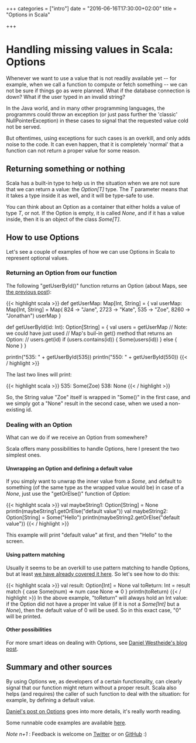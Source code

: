 +++
categories = ["intro"]
date = "2016-06-16T17:30:00+02:00"
title = "Options in Scala"

+++

# Handling missing values in Scala: Options

Whenever we want to use a value that is not readily available yet -- for example, when we 
call a function to compute or fetch something --
we can not be sure if things go as were planned.
What if the database connection is down? What if the user typed in an invalid string?

In the Java world, and in many other programming languages, the programmrs could 
throw an exception (or just pass further the 
'classic' NullPointerException) in these cases to signal that the requested value cold not 
be served.

But oftentimes,
using exceptions for such cases is an overkill, and only adds noise to the code.
It can even happen, that it is completely 'normal' that a function can not return 
a proper value for some reason.

## Returning something or nothing

Scala has a built-in type to help us in the situation when we are not sure that 
we can return a value: the _Option[T]_ type. The _T_ parameter means that it takes a type
inside it as well, and it will be type-safe to use.

You can think about an Option as a container that either holds a value of type _T_, or not.
If the Option is empty, it is called _None_, and if it has a value inside, then it
is an object of the class _Some[T]_.

## How to use Options

Let's see a couple of examples of how we can use Options in Scala to represent optional values.

### Returning an Option from our function

The following "getUserById()" function returns an Option 
(about Maps, see 
<a href='{{< relref "post/maps.md" >}}'>
the previous post</a>):

{{< highlight scala >}}
def getUserMap: Map[Int, String] = {
  val userMap: Map[Int, String] = Map(
    824 -> "Jane",
    2723 -> "Kate",
    535 -> "Zoe",
    8260 -> "Jonathan")
  userMap
}

def getUserById(id: Int): Option[String] = {
  val users = getUserMap
  //  Note: we could have just used 
  //  Map's buil-in get() method that returns an Option:
  // users.get(id) 
  if (users.contains(id)) { 
    Some(users(id)) 
  } else {
    None
  }
}

println("535: " + getUserById(535))
println("550: " + getUserById(550))
{{< / highlight >}}


The last two lines will print:

{{< highlight scala >}}
535: Some(Zoe)
538: None
{{< / highlight >}}

So, the String value "Zoe" itself is wrapped in "Some()" in the first case, and we simply
got a "None" result in the second case, when we used a non-existing id.

### Dealing with an Option

What can we do if we receive an Option from somewhere?

Scala offers many possibilities to handle Options, here I present 
the two simplest ones. 

#### Unwrapping an Option and defining a default value

If you simply want to unwrap the inner value from a _Some_, and 
default to something (of the same type as the wrapped value would be) in case of a _None_, just use
the "getOrElse()" function of _Option_: 

{{< highlight scala >}}
val maybeString1: Option[String] = None
println(maybeString1.getOrElse("default value"))
val maybeString2: Option[String] = Some("Hello")
println(maybeString2.getOrElse("default value"))
{{< / highlight >}}

This example will print "default value" at first, and then "Hello" to the screen.


#### Using pattern matching

Usually it seems to be an overkill to use pattern matching to handle Options,
but at least 
<a href='{{< relref "post/patternmatch1.md" >}}'>
we have already covered it here</a>. So let's see how to do this:


{{< highlight scala >}}
val result: Option[Int] = None
val toReturn: Int = result match {
  case Some(num) => num 
  case None => 0
}
println(toReturn)
{{< / highlight >}}
In the above example, "toReturn" will always hold an Int value: if the Option did not
have a proper Int value (if it is not a _Some[Int]_ but a _None_), 
then the default value of 0 will be used.
So in this exact case, "0" will be printed.

#### Other possibilities

For more smart ideas on dealing with Options, see
[Daniel Westheide's blog post](http://danielwestheide.com/blog/2012/12/19/the-neophytes-guide-to-scala-part-5-the-option-type.html).

## Summary and other sources

By using Options we, as developers of a certain functionality, can clearly signal that
our function might return without a proper result.
Scala also helps (and requires) the caller of such function 
to deal with the situation: for example, by defining a default value.

[Daniel's post on Options](http://danielwestheide.com/blog/2012/12/19/the-neophytes-guide-to-scala-part-5-the-option-type.html) goes into more details, it's really worth reading.

Some runnable code examples are available [here](https://github.com/ador/scala-examples/tree/master/06_options).


_Note n+1_ : Feedback is welcome on [Twitter](https://twitter.com/adorster) 
or on [GitHub](https://github.com/hands-on-scala/hands-on-scala.github.io/issues/2) :)
